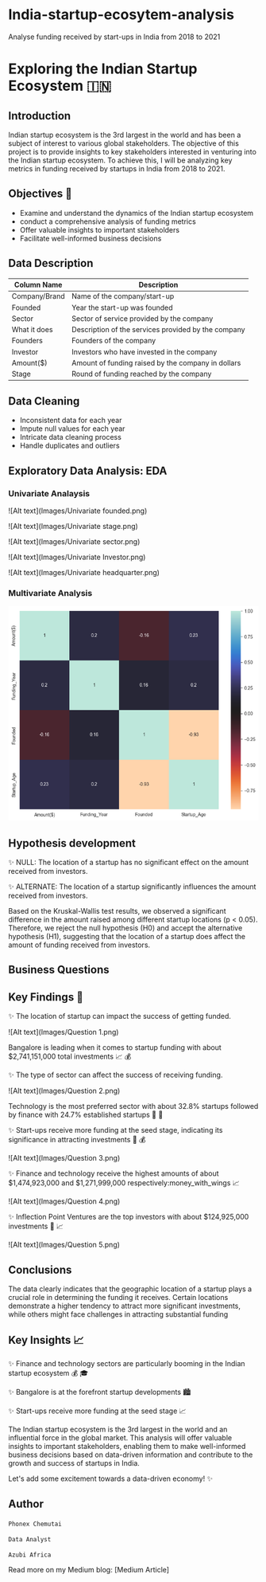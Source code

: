# India-startup-ecosytem-analysis
Analyse funding received by start-ups in India from 2018 to 2021
# Exploring the Indian Startup Ecosystem :india:

## Introduction
Indian startup ecosystem is the 3rd largest in the world and has been a subject of interest to various global stakeholders. The objective of this project is to provide insights to key stakeholders interested in venturing into the Indian startup ecosystem. To achieve this, I will be analyzing key metrics in funding received by startups in India from 2018 to 2021.


## Objectives :dart:
- Examine and understand the dynamics of the Indian startup ecosystem
- conduct a comprehensive analysis of funding metrics
- Offer valuable insights to important stakeholders
- Facilitate well-informed business decisions 

## Data Description

| Column Name    | Description                                      |
|----------------|--------------------------------------------------|
| Company/Brand  | Name of the company/start-up                      |
| Founded        | Year the start-up was founded                     |
| Sector         | Sector of service provided by the company         |
| What it does   | Description of the services provided by the company |
| Founders       | Founders of the company                           |
| Investor       | Investors who have invested in the company        |
| Amount($)      | Amount of funding raised by the company in dollars |
| Stage          | Round of funding reached by the company            |


## Data Cleaning 

- Inconsistent data for each year
- Impute null values for each year
- Intricate data cleaning process
- Handle duplicates and outliers

## Exploratory Data Analysis: EDA

### Univariate Analaysis 

![Alt text](Images/Univariate founded.png)

![Alt text](Images/Univariate stage.png)

![Alt text](Images/Univariate sector.png)

![Alt text](Images/Univariate Investor.png)

![Alt text](Images/Univariate headquarter.png)



### Multivariate Analysis 

![Alt text](Images/Multivariate.png)

## Hypothesis development 

✨ NULL: The location of a startup has no significant effect on the amount received from investors.

✨ ALTERNATE: The location of a startup significantly influences the amount received from investors.

Based on the Kruskal-Wallis test results, we observed a significant difference in the amount raised among different startup locations (p < 0.05). Therefore, we reject the null hypothesis (H0) and accept the alternative hypothesis (H1), suggesting that the location of a startup does affect the amount of funding received from investors.


## Business Questions 

## Key Findings :mag_right:

✨ The location of startup can impact the success of getting funded. 

![Alt text](Images/Question 1.png)

Bangalore is leading when it comes to startup funding with about $2,741,151,000 total investments  :chart_with_upwards_trend: :moneybag:

✨ The type of sector can affect the success of receiving funding. 

![Alt text](Images/Question 2.png)

Technology is the most preferred sector with about 32.8% startups followed by finance with 24.7% established startups :rocket: :money_with_wings:

✨ Start-ups receive more funding at the seed stage, indicating its significance in attracting investments :seedling: :moneybag:

![Alt text](Images/Question 3.png)

✨ Finance and technology receive the highest amounts of about $1,474,923,000 and $1,271,999,000 respectively:money_with_wings :chart_with_upwards_trend:

![Alt text](Images/Question 4.png)

✨ Inflection Point Ventures are the top investors with about $124,925,000 investments :money_with_wings: :chart_with_upwards_trend:

![Alt text](Images/Question 5.png)


## Conclusions 

The data clearly indicates that the geographic location of a startup plays a crucial role in determining the funding it receives. Certain locations demonstrate a higher tendency to attract more significant investments, while others might face challenges in attracting substantial funding

## Key Insights :chart_with_upwards_trend:

✨ Finance and technology sectors are particularly booming in the Indian startup ecosystem :moneybag: :mortar_board:

✨ Bangalore is at the forefront startup developments :cityscape:

✨ Start-ups receive more funding at the seed stage :chart_with_upwards_trend:



The Indian startup ecosystem is the 3rd largest in the world and an influential force in the global market. This analysis will offer valuable insights to important stakeholders, enabling them to make well-informed business decisions based on data-driven information and contribute to the growth and success of startups in India.

Let's add some excitement towards a data-driven economy! :sparkles:


## Author

`Phonex Chemutai`

`Data Analyst`

`Azubi Africa`

Read more on my Medium blog: [Medium Article]